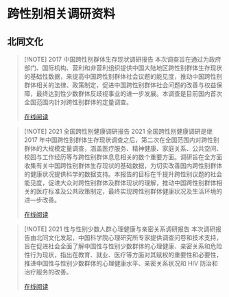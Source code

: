 # 跨性别相关调研资料

## 北同文化

> [!NOTE] 2017 中国跨性别群体生存现状调研报告
> 本次调查旨在通过为政府部门、国际机构、营利和非营利组织提供中国大陆地区跨性别群体生存现状的基础性数据，来提高中国跨性别群体社会议题的能见度，推动中国跨性别群体相关的法律、政策制定，促进中国跨性别群体社会问题的改善与权益保障，最终达到性少数群体反歧视事业的进一步发展。本调查是目前国内首次全国范围内针对跨性别群体的定量调查。
> 
> [在线阅读](https://file.aboutrans.info/2017中国跨性别群体生存现状调研报告——跨性别者与非性别常规者.pdf)

> [!NOTE] 2021 全国跨性别健康调研报告
> 2021 全国跨性别健康调研是继 2017 年中国跨性别群体生存现状调查之后，第二次在全国范围内对跨性别群体的大规模定量调查，涵盖医疗服务、精神健康、家庭关系、公共空间、校园与工作经历等与跨性别群体息息相关的数个重要方面。调研旨在全方面收集有关中国跨性别群体生存现状的基础数据，为切实改善国内跨性别群体的健康状况提供科学的数据支持。本报告的目标在千提升跨性别议题的社会能见度，促进大众对跨性别群体及群体现状的理解，推动中国跨性别群体相关的医疗标准及公共政策制定，最终实现跨性别群体健康状况及生活环境的进—步改善。
>
> [在线阅读](https://file.aboutrans.info/2021全国跨性别健康调研报告（勘误版）.pdf)

> [!NOTE] 2021 性与性别少数人群心理健康与亲密关系调研报告
> 本次调研报告由北同文化发起，中国科学院心理研究所专家提供调查问卷和技术支持，旨在促进社会全面了解中国性与性别少数群体的心理健康、亲密关系和危险性行为现状，指出在教育、就业、医疗等方面对其赋权的重要性和必要性，推进中国性与性别少数群体的心理健康水平、亲密关系状况和 HIV 防治和治疗服务的改善。
>
> [在线阅读](https://file.aboutrans.info/2021性与性别少数人群心理健康与亲密关系调研报告.pdf)
